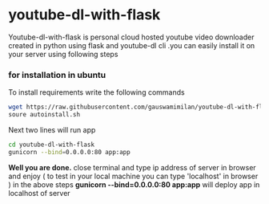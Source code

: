# youtube-dl-with-flask

Youtube-dl-with-flask is personal cloud hosted youtube video downloader created in python using flask and youtube-dl cli .you can easily install it on your server using following steps

### for installation in ubuntu
To install requirements write the following commands
```sh
wget https://raw.githubusercontent.com/gauswamimilan/youtube-dl-with-flask/master/autoinstall.sh
soure autoinstall.sh
```
Next two lines will run app
```sh
cd youtube-dl-with-flask
gunicorn --bind=0.0.0.0:80 app:app
```
**Well you are done.**
close terminal and type ip address of server in browser and enjoy ( to test in your local machine you can type 'localhost' in browser )
in the above steps **gunicorn --bind=0.0.0.0:80 app:app** will deploy app in localhost of server
